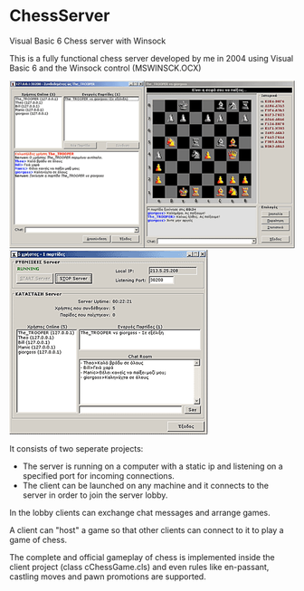 ChessServer
===========

Visual Basic 6 Chess server with Winsock

This is a fully functional chess server developed by me in 2004 using Visual Basic 6 and the Winsock control (MSWINSCK.OCX)

![Client](https://github.com/TheoKand/ChessServer/blob/master/screenshots/Client.png)
![Server](https://github.com/TheoKand/ChessServer/blob/master/screenshots/Server.png)

It consists of two seperate projects:

- The server is running on a computer with a static ip and listening on a specified port for incoming connections. 
- The client can be launched on any machine and it connects to the server in order to join the server lobby. 

In the lobby clients can exchange chat messages and arrange games.

A client can "host" a game so that other clients can connect to it to play a game of chess.

The complete and official gameplay of chess is implemented inside the client project (class cChessGame.cls) and even rules like en-passant, castling moves and pawn promotions are supported.


